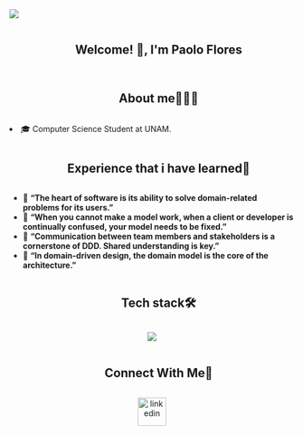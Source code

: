 <img src="https://user-images.githubusercontent.com/73097560/115834477-dbab4500-a447-11eb-908a-139a6edaec5c.gif">
<div id="user-content-toc">
  <ul align="center">
    <summary><h2 style="display: inline-block">Welcome! 👋, I'm Paolo Flores </h2></summary>
  </ul>
</div>


<div id="user-content-toc">
  <ul align="center">
    <summary><h2 style="display: inline-block">About me👨🏻‍💻</h2></summary>
  </ul>
</div>

<li>
  🎓 Computer Science Student at UNAM.
</li>


<div id="user-content-toc">
  <ul align="center">
    <summary><h2 style="display: inline-block">Experience that i have learned👨</h2></summary>
  </ul>
</div>

<ul>
  <li>📖 <strong>“The heart of software is its ability to solve domain-related problems for its users.”</strong></li>
  <li>📖 <strong>“When you cannot make a model work, when a client or developer is continually confused, your model needs to be fixed.”</strong></li>
  <li>📖 <strong>“Communication between team members and stakeholders is a cornerstone of DDD. Shared understanding is key.”</strong></li>
  <li>📖 <strong>“In domain-driven design, the domain model is the core of the architecture.”</strong></li>
</ul>


<div id="user-content-toc">
  <ul align="center">
    <summary><h2 style="display: inline-block">Tech stack🛠</h2></summary>
  </ul>
</div>

<p align="center">
  <a href="https://skillicons.dev">
    <img src="https://skillicons.dev/icons?i=java,spring,mongo,postgresql,git,kubernetes,docker,postman,aws,az&perline=14" />
  </a>
</p>


<p align="center">
  <div id="user-content-toc">
  <ul align="center">
    <summary><h2 style="display: inline-block">Connect With Me🤝</h2></summary>
  </ul>
</div>
</p>


<p align="center">
<a href="https://www.linkedin.com/in/david-arias-molina" target="blank"><img align="center" src="https://user-images.githubusercontent.com/88904952/234979284-68c11d7f-1acc-4f0c-ac78-044e1037d7b0.png" alt="linkedin" height="50" width="50" /></a>
</p>
